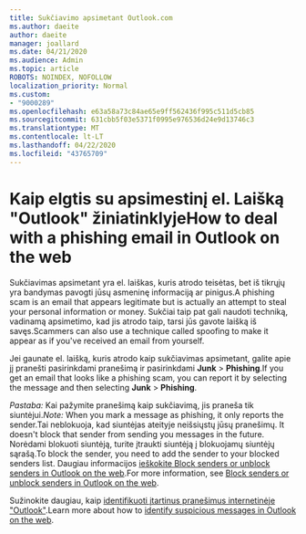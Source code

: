 ```yaml
---
title: Sukčiavimo apsimetant Outlook.com
ms.author: daeite
author: daeite
manager: joallard
ms.date: 04/21/2020
ms.audience: Admin
ms.topic: article
ROBOTS: NOINDEX, NOFOLLOW
localization_priority: Normal
ms.custom:
- "9000289"
ms.openlocfilehash: e63a58a73c84ae65e9ff562436f995c511d5cb85
ms.sourcegitcommit: 631cbb5f03e5371f0995e976536d24e9d13746c3
ms.translationtype: MT
ms.contentlocale: lt-LT
ms.lasthandoff: 04/22/2020
ms.locfileid: "43765709"
---
```

# <a name="how-to-deal-with-a-phishing-email-in-outlook-on-the-web"></a><span data-ttu-id="014da-102">Kaip elgtis su apsimestinį el. Laišką "Outlook" žiniatinklyje</span><span class="sxs-lookup"><span data-stu-id="014da-102">How to deal with a phishing email in Outlook on the web</span></span>

<span data-ttu-id="014da-103">Sukčiavimas apsimetant yra el. laiškas, kuris atrodo teisėtas, bet iš tikrųjų yra bandymas pavogti jūsų asmeninę informaciją ar pinigus.</span><span class="sxs-lookup"><span data-stu-id="014da-103">A phishing scam is an email that appears legitimate but is actually an attempt to steal your personal information or money.</span></span> <span data-ttu-id="014da-104">Sukčiai taip pat gali naudoti techniką, vadinamą apsimetimo, kad jis atrodo taip, tarsi jūs gavote laišką iš savęs.</span><span class="sxs-lookup"><span data-stu-id="014da-104">Scammers can also use a technique called spoofing to make it appear as if you've received an email from yourself.</span></span>

<span data-ttu-id="014da-105">Jei gaunate el. laišką, kuris atrodo kaip sukčiavimas apsimetant, galite apie jį pranešti pasirinkdami pranešimą ir pasirinkdami **Junk** > **Phishing**.</span><span class="sxs-lookup"><span data-stu-id="014da-105">If you get an email that looks like a phishing scam, you can report it by selecting the message and then selecting **Junk** > **Phishing**.</span></span>

<span data-ttu-id="014da-106">*Pastaba:* Kai pažymite pranešimą kaip sukčiavimą, jis praneša tik siuntėjui.</span><span class="sxs-lookup"><span data-stu-id="014da-106">*Note:* When you mark a message as phishing, it only reports the sender.</span></span><span data-ttu-id="014da-107">Tai neblokuoja, kad siuntėjas ateityje neišsiųstų jūsų pranešimų.</span><span class="sxs-lookup"><span data-stu-id="014da-107"> It doesn't block that sender from sending you messages in the future.</span></span> <span data-ttu-id="014da-108">Norėdami blokuoti siuntėją, turite įtraukti siuntėją į blokuojamų siuntėjų sąrašą.</span><span class="sxs-lookup"><span data-stu-id="014da-108">To block the sender, you need to add the sender to your blocked senders list.</span></span> <span data-ttu-id="014da-109">Daugiau informacijos [ieškokite Block senders or unblock senders in Outlook on the web](https://support.office.com/article/9bf812d4-6995-4d19-901a-76d6e26939b0).</span><span class="sxs-lookup"><span data-stu-id="014da-109">For more information, see [Block senders or unblock senders in Outlook on the web](https://support.office.com/article/9bf812d4-6995-4d19-901a-76d6e26939b0).</span></span>

<span data-ttu-id="014da-110">Sužinokite daugiau, kaip [identifikuoti įtartinus pranešimus internetinėje "Outlook"](https://support.office.com/article/3d44102b-6ce3-4f7c-a359-b623bec82206).</span><span class="sxs-lookup"><span data-stu-id="014da-110">Learn more about how to [identify suspicious messages in Outlook on the web](https://support.office.com/article/3d44102b-6ce3-4f7c-a359-b623bec82206).</span></span>
